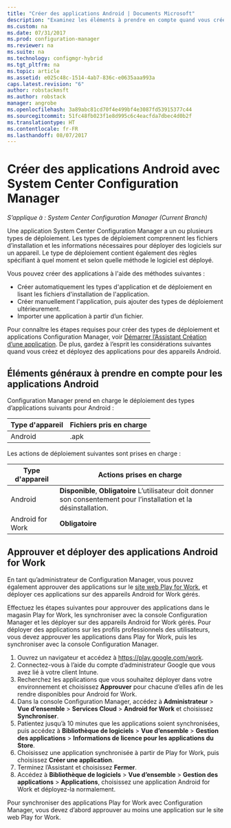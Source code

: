 ```yaml
---
title: "Créer des applications Android | Documents Microsoft"
description: "Examinez les éléments à prendre en compte quand vous créez et déployez des applications pour appareils Android."
ms.custom: na
ms.date: 07/31/2017
ms.prod: configuration-manager
ms.reviewer: na
ms.suite: na
ms.technology: configmgr-hybrid
ms.tgt_pltfrm: na
ms.topic: article
ms.assetid: e025c48c-1514-4ab7-836c-e0635aaa993a
caps.latest.revision: "6"
author: robstackmsft
ms.author: robstack
manager: angrobe
ms.openlocfilehash: 3a89abc81cd70f4e499bf4e3087fd53915377c44
ms.sourcegitcommit: 51fc48fb023f1e8d995c6c4eacfda7dbec4d0b2f
ms.translationtype: HT
ms.contentlocale: fr-FR
ms.lasthandoff: 08/07/2017
---
```

# <a name="create-android-applications-with-system-center-configuration-manager"></a>Créer des applications Android avec System Center Configuration Manager

*S’applique à : System Center Configuration Manager (Current Branch)*

Une application System Center Configuration Manager a un ou plusieurs types de déploiement. Les types de déploiement comprennent les fichiers d’installation et les informations nécessaires pour déployer des logiciels sur un appareil. Le type de déploiement contient également des règles spécifiant à quel moment et selon quelle méthode le logiciel est déployé.  

 Vous pouvez créer des applications à l'aide des méthodes suivantes :  

-   Créer automatiquement les types d'application et de déploiement en lisant les fichiers d'installation de l'application.  
-   Créer manuellement l'application, puis ajouter des types de déploiement ultérieurement.  
-   Importer une application à partir d’un fichier.  

Pour connaître les étapes requises pour créer des types de déploiement et applications Configuration Manager, voir [Démarrer l’Assistant Création d’une application](../../apps/deploy-use/create-applications.md#start-the-create-application-wizard). De plus, gardez à l’esprit les considérations suivantes quand vous créez et déployez des applications pour des appareils Android.  

## <a name="general-considerations-for-android-apps"></a>Éléments généraux à prendre en compte pour les applications Android

Configuration Manager prend en charge le déploiement des types d’applications suivants pour Android :

|Type d'appareil|Fichiers pris en charge|
|-|-|
|Android|.apk|

Les actions de déploiement suivantes sont prises en charge :

|Type d'appareil|Actions prises en charge|
|-|-|
|Android|**Disponible**, **Obligatoire** L’utilisateur doit donner son consentement pour l’installation et la désinstallation.|
|Android for Work | **Obligatoire** |

## <a name="approve-and-deploy-android-for-work-apps"></a>Approuver et déployer des applications Android for Work
En tant qu’administrateur de Configuration Manager, vous pouvez également approuver des applications sur le [site web Play for Work](https://play.google.com/work), et déployer ces applications sur des appareils Android for Work gérés.

Effectuez les étapes suivantes pour approuver des applications dans le magasin Play for Work, les synchroniser avec la console Configuration Manager et les déployer sur des appareils Android for Work gérés. Pour déployer des applications sur les profils professionnels des utilisateurs, vous devez approuver les applications dans Play for Work, puis les synchroniser avec la console Configuration Manager.

1. Ouvrez un navigateur et accédez à https://play.google.com/work.
2. Connectez-vous à l’aide du compte d’administrateur Google que vous avez lié à votre client Intune.
3. Recherchez les applications que vous souhaitez déployer dans votre environnement et choisissez **Approuver** pour chacune d’elles afin de les rendre disponibles pour Android for Work.
4. Dans la console Configuration Manager, accédez à **Administrateur** > **Vue d’ensemble** > **Services Cloud** > **Android for Work** et choisissez **Synchroniser**.
5. Patientez jusqu’à 10 minutes que les applications soient synchronisées, puis accédez à **Bibliothèque de logiciels** > **Vue d’ensemble** > **Gestion des applications** > **Informations de licence pour les applications du Store**.
6. Choisissez une application synchronisée à partir de Play for Work, puis choisissez **Créer une application**.
7. Terminez l’Assistant et choisissez **Fermer**.
8. Accédez à **Bibliothèque de logiciels** > **Vue d’ensemble** > **Gestion des applications** > **Applications**, choisissez une application Android for Work et déployez-la normalement.

Pour synchroniser des applications Play for Work avec Configuration Manager, vous devez d’abord approuver au moins une application sur le site web Play for Work.
